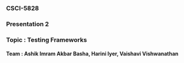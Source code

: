 ### CSCI-5828

### Presentation 2

### Topic : Testing Frameworks

#### Team : Ashik Imram Akbar Basha, Harini Iyer, Vaishavi Vishwanathan

